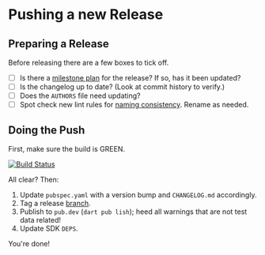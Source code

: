 # Pushing a new Release

## Preparing a Release

Before releasing there are a few boxes to tick off.

* [ ] Is there a [milestone plan](https://github.com/dart-lang/linter/issues?q=is%3Aopen+is%3Aissue+label%3Amilestone-plan) for the release? If so, has it been updated?
* [ ] Is the changelog up to date? (Look at commit history to verify.)
* [ ] Does the `AUTHORS` file need updating?
* [ ] Spot check new lint rules for [naming consistency](https://github.com/dart-lang/linter/blob/main/doc/writing-lints.md).  Rename as needed.

## Doing the Push

First, make sure the build is GREEN.

[![Build Status](https://github.com/dart-lang/linter/workflows/linter/badge.svg)](https://github.com/dart-lang/linter/actions)

All clear?  Then:

  1. Update `pubspec.yaml` with a version bump and `CHANGELOG.md` accordingly.
  2. Tag a release [branch](https://github.com/dart-lang/linter/releases).
  3. Publish to `pub.dev` (`dart pub lish`); heed all warnings that are not test data related!
  4. Update SDK `DEPS`.

You're done!
